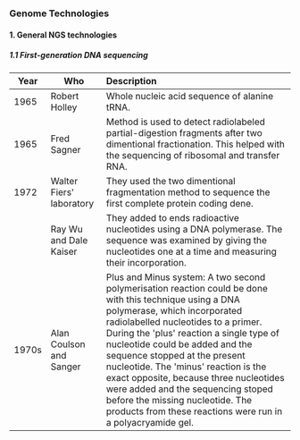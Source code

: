 ### Genome Technologies

#### 1. General NGS technologies

##### 1.1 First-generation DNA sequencing

|Year | Who | Description |
|-----|-----|:------------|
|1965|Robert Holley|Whole nucleic acid sequence of alanine tRNA.|
|1965|Fred Sagner|Method is used to detect radiolabeled partial-digestion fragments after two dimentional fractionation. This helped with the sequencing of ribosomal and transfer RNA.|
|1972|Walter Fiers' laboratory|They used the two dimentional fragmentation method to sequence the first complete protein coding dene.|
||Ray Wu and Dale Kaiser|They added to ends radioactive nucleotides using a DNA polymerase. The sequence was examined by giving the nucleotides one at a time and measuring their incorporation.|
|1970s|Alan Coulson and Sanger|Plus and Minus system: A two second polymerisation reaction could be done with this technique using a DNA polymerase, which incorporated radiolabelled nucleotides to a primer. During the 'plus' reaction a single type of nucleotide could be added and the sequence stopped at the present nucleotide. The 'minus' reaction is the exact opposite, because three nucleotides were added and the sequencing stoped before the missing nucleotide. The products from these reactions were run in a polyacryamide gel.|

